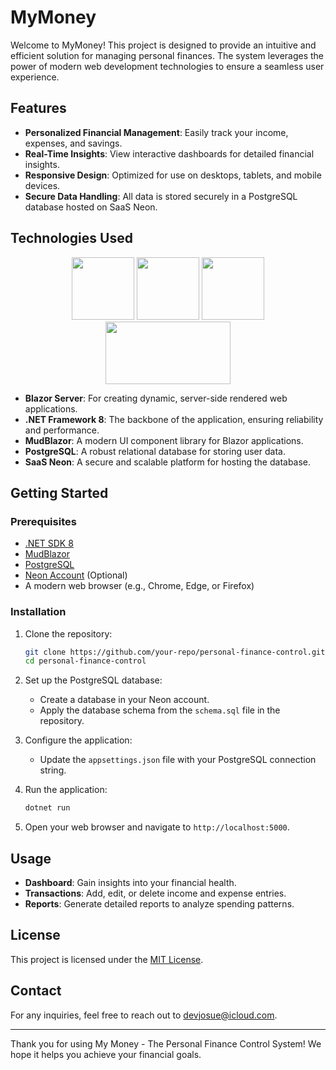 # MyMoney

Welcome to MyMoney! This project is designed to provide an intuitive and efficient solution for managing personal finances. The system leverages the power of modern web development technologies to ensure a seamless user experience.

## Features

- **Personalized Financial Management**: Easily track your income, expenses, and savings.
- **Real-Time Insights**: View interactive dashboards for detailed financial insights.
- **Responsive Design**: Optimized for use on desktops, tablets, and mobile devices.
- **Secure Data Handling**: All data is stored securely in a PostgreSQL database hosted on SaaS Neon.

## Technologies Used
<p align="center">
<img src="https://cdn.intuji.com/2022/06/2048px-.net_logo.png" width=100px height=100px>
<img src="https://upload.wikimedia.org/wikipedia/commons/thumb/d/d0/Blazor.png/800px-Blazor.png" width=100px height=100px>
<img src="https://mudblazor.com/_content/MudBlazor.Docs/images/logo.png" width=100px height=100px>
<img src="https://www.bigdatawire.com/wp-content/uploads/2024/04/thumbnail_Neon-Logo-300x163.jpg" width=200px height=100px>
</p>

- **Blazor Server**: For creating dynamic, server-side rendered web applications.
- **.NET Framework 8**: The backbone of the application, ensuring reliability and performance.
- **MudBlazor**: A modern UI component library for Blazor applications.
- **PostgreSQL**: A robust relational database for storing user data.
- **SaaS Neon**: A secure and scalable platform for hosting the database.

## Getting Started

### Prerequisites

- [.NET SDK 8](https://dotnet.microsoft.com/download)
- [MudBlazor](https://mudblazor.com/getting-started/installation#online-playground)
- [PostgreSQL](https://www.postgresql.org/)
- [Neon Account](https://neon.tech/) (Optional)
- A modern web browser (e.g., Chrome, Edge, or Firefox)

### Installation

1. Clone the repository:

   ```bash
   git clone https://github.com/your-repo/personal-finance-control.git
   cd personal-finance-control
   ```

2. Set up the PostgreSQL database:

   - Create a database in your Neon account.
   - Apply the database schema from the `schema.sql` file in the repository.

3. Configure the application:

   - Update the `appsettings.json` file with your PostgreSQL connection string.

4. Run the application:

   ```bash
   dotnet run
   ```

5. Open your web browser and navigate to `http://localhost:5000`.

## Usage

- **Dashboard**: Gain insights into your financial health.
- **Transactions**: Add, edit, or delete income and expense entries.
- **Reports**: Generate detailed reports to analyze spending patterns.


## License

This project is licensed under the [MIT License](LICENSE).

## Contact

For any inquiries, feel free to reach out to [devjosue@icloud.com](mailto:devjosue@icloud.com).

---

Thank you for using My Money - The Personal Finance Control System! We hope it helps you achieve your financial goals.

